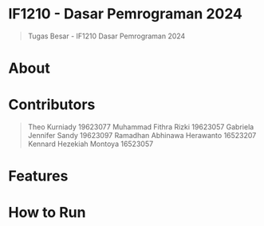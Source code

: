 # IF1210 - Dasar Pemrograman 2024
> Tugas Besar - IF1210 Dasar Pemrograman 2024

# About

# Contributors
> Theo Kurniady	19623077
> Muhammad Fithra Rizki	19623057
> Gabriela Jennifer Sandy 19623097
> Ramadhan Abhinawa Herawanto  16523207
> Kennard Hezekiah Montoya  16523057
# Features

# How to Run

